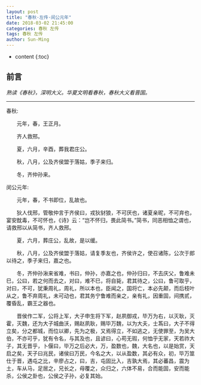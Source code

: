 ```yaml
---
layout: post
title: "春秋·左传·闵公元年"
date: 2018-03-02 21:45:00
categories: 春秋 左传
tags: 春秋 左传
author: Sun-Ming
---
```


* content
{:toc}

## 前言 

*熟读《春秋》，深明大义。华夏文明看春秋，春秋大义看晋国。*


----------

春秋:

　　元年，春，王正月。

　　齐人救邢。

　　夏，六月，辛酉，葬我君庄公。

　　秋，八月，公及齐侯盟于落姑，季子来归。

　　冬，齐仲孙来。





 闵公元年:

　　元年，春，不书即位，乱故也。

　　狄人伐邢，管敬仲言于齐侯曰，戎狄豺狼，不可厌也，诸夏亲昵，不可弃也，宴安酖毒，不可怀也，《诗》云：“岂不怀归，畏此简书。”简书，同恶相恤之谓也，请救邢以从简书，齐人救邢。

　　夏，六月，葬庄公，乱故，是以缓。

　　秋，八月，公及齐侯盟于落姑，请复季友也，齐侯许之，使召诸陈，公次于郎以待之，季子来归，嘉之也。

　　冬，齐仲孙湫来省难，书曰，仲孙，亦嘉之也，仲孙归曰，不去庆父，鲁难未巳，公曰，若之何而去之，对曰，难不巳，将自毙，君其待之，公曰，鲁可取乎，对曰，不可，犹秉周礼，周礼，所以本也，臣闻之，国将亡，本必先颠，而后枝叶从之，鲁不弃周礼，未可动也，君其务宁鲁难而亲之，亲有礼，因重固，间携贰，覆昏乱，霸王之器也。

　　晋侯作二军，公将上军，大子申生将下军，赵夙御戎，毕万为右，以灭耿，灭霍，灭魏，还为大子城曲沃，赐赵夙耿，赐毕万魏，以为大夫，士蒍曰，大子不得立矣，分之都城，而位以卿，先为之极，又焉得立，不如逃之，无使罪至，为吴大伯，不亦可乎，犹有令名，与其及也，且谚曰，心苟无瑕，何恤乎无家，天若祚大子，其无晋乎，卜偃曰，毕万之后必大，万，盈数也，魏，大名也，以是始赏，天启之矣，天子曰兆民，诸侯曰万民，今名之大，以从盈数，其必有众，初，毕万筮仕于晋，遇屯之比，辛廖占之，曰，吉，屯固比入，吉孰大焉，其必蕃昌，震为土，车从马，足居之，兄长之，母覆之，众归之，六体不易，合而能固，安而能杀，公侯之卦也，公侯之子孙，必复其始。 